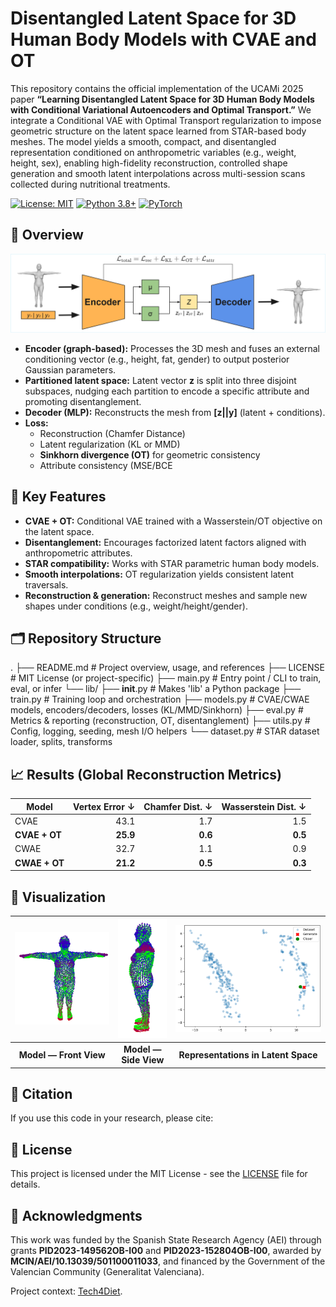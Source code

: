 # Disentangled Latent Space for 3D Human Body Models with CVAE and OT
This repository contains the official implementation of the UCAMi 2025 paper **“Learning Disentangled Latent Space for 3D Human Body Models with Conditional Variational Autoencoders and Optimal Transport.”** We integrate a Conditional VAE with Optimal Transport regularization to impose geometric structure on the latent space learned from STAR-based body meshes. The model yields a smooth, compact, and disentangled representation conditioned on anthropometric variables (e.g., weight, height, sex), enabling high-fidelity reconstruction, controlled shape generation and smooth latent interpolations across multi-session scans collected during nutritional treatments.

[![License: MIT](https://img.shields.io/badge/License-MIT-yellow.svg)](https://opensource.org/licenses/MIT)
[![Python 3.8+](https://img.shields.io/badge/python-3.8+-blue.svg)](https://www.python.org/downloads/release/python-380/)
[![PyTorch](https://img.shields.io/badge/PyTorch-1.9+-red.svg)](https://pytorch.org/)


## 👀 Overview

![Methodology Overview](Images/Overview.png)

- **Encoder (graph-based):** Processes the 3D mesh and fuses an external conditioning vector (e.g., height, fat, gender) to output posterior Gaussian parameters.  
- **Partitioned latent space:** Latent vector **z** is split into three disjoint subspaces, nudging each partition to encode a specific attribute and promoting disentanglement.  
- **Decoder (MLP):** Reconstructs the mesh from **[z||y]** (latent + conditions).  
- **Loss:**  
  - Reconstruction (Chamfer Distance)  
  - Latent regularization (KL or MMD)  
  - **Sinkhorn divergence (OT)** for geometric consistency  
  - Attribute consistency (MSE/BCE


## 🎯 Key Features
- **CVAE + OT:** Conditional VAE trained with a Wasserstein/OT objective on the latent space.
- **Disentanglement:** Encourages factorized latent factors aligned with anthropometric attributes.
- **STAR compatibility:** Works with STAR parametric human body models.
- **Smooth interpolations:** OT regularization yields consistent latent traversals.
- **Reconstruction & generation:** Reconstruct meshes and sample new shapes under conditions (e.g., weight/height/gender).

## 🗂️ Repository Structure
.
├── README.md            # Project overview, usage, and references
├── LICENSE              # MIT License (or project-specific)
├── main.py              # Entry point / CLI to train, eval, or infer
└── lib/
    ├── __init__.py      # Makes 'lib' a Python package
    ├── train.py         # Training loop and orchestration
    ├── models.py        # CVAE/CWAE models, encoders/decoders, losses (KL/MMD/Sinkhorn)
    ├── eval.py          # Metrics & reporting (reconstruction, OT, disentanglement)
    ├── utils.py         # Config, logging, seeding, mesh I/O helpers
    └── dataset.py       # STAR dataset loader, splits, transforms



## 📈 Results (Global Reconstruction Metrics)
| Model       | Vertex Error ↓ | Chamfer Dist. ↓ | Wasserstein Dist. ↓ |
|-------------|----------------:|----------------:|--------------------:|
| CVAE        | 43.1            | 1.7             | 1.5                 |
| **CVAE + OT** | **25.9**        | **0.6**         | **0.5**             |
| CWAE        | 32.7            | 1.1             | 0.9                 |
| **CWAE + OT** | **21.2**        | **0.5**         | **0.3**             |

## 🔎 Visualization

| <img src="Images/generated1.PNG" width="320"> | <img src="Images/generated2.PNG" width="130"> | <img src="Images/Latent.png" width="420"> |
|:---:|:---:|:---:|
|**Model — Front View**| **Model — Side View** | **Representations in Latent Space** |



## 🔗 Citation

If you use this code in your research, please cite:

## 📝 License

This project is licensed under the MIT License - see the [LICENSE](LICENSE.txt) file for details.

## 🤝 Acknowledgments

This work was funded by the Spanish State Research Agency (AEI) through grants **PID2023-149562OB-I00** and **PID2023-152804OB-I00**, awarded by **MCIN/AEI/10.13039/501100011033**, and financed by the Government of the Valencian Community (Generalitat Valenciana).

Project context: [Tech4Diet](https://github.com/Tech4DLab).
